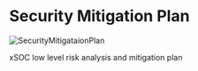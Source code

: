 # Security Mitigation Plan
![SecurityMitigataionPlan](../images/xSOC-HLD-v1.2.png)

xSOC low level risk analysis and mitigation plan 
